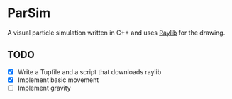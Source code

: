 # ParSim

A visual particle simulation written in C++ and uses [Raylib](https://github.com/raysan5/raylib/) for the drawing.

## TODO
- [x] Write a Tupfile and a script that downloads raylib
- [x] Implement basic movement
- [ ] Implement gravity